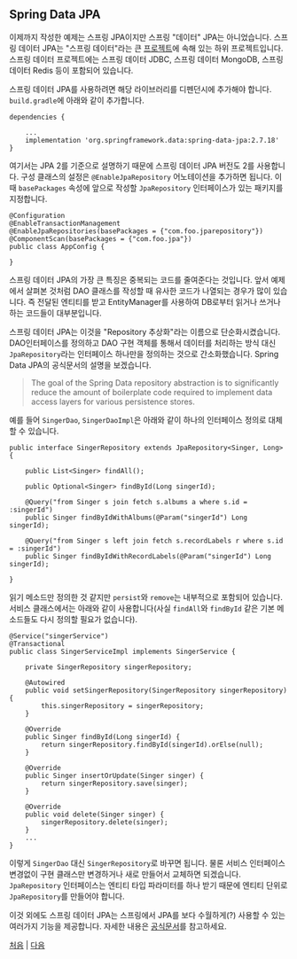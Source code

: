 ## Spring Data JPA

이제까지 작성한 예제는 스프링 JPA이지만 스프링 "데이터" JPA는 아니었습니다. 스프링 데이터 JPA는 "스프링 데이터"라는 큰 [프로젝트](https://spring.io/projects/spring-data)에 속해 있는 하위 프로젝트입니다. 스프링 데이터 프로젝트에는 스프링 데이터 JDBC, 스프링 데이터 MongoDB, 스프링 데이터 Redis 등이 포함되어 있습니다.

스프링 데이터 JPA를 사용하려면 해당 라이브러리를 디펜던시에 추가해야 합니다. `build.gradle`에 아래와 같이 추가합니다.

```
dependencies {
    
    ...
    implementation 'org.springframework.data:spring-data-jpa:2.7.18'
}
```

여기서는 JPA 2를 기준으로 설명하기 때문에 스프링 데이터 JPA 버전도 2를 사용합니다. 구성 클래스의 설정은 `@EnableJpaRepository` 어노테이션을 추가하면 됩니다. 이때 `basePackages` 속성에 앞으로 작성할 `JpaRepository` 인터페이스가 있는 패키지를 지정합니다.

```
@Configuration
@EnableTransactionManagement
@EnableJpaRepositories(basePackages = {"com.foo.jparepository"})
@ComponentScan(basePackages = {"com.foo.jpa"})
public class AppConfig {

}
```

스프링 데이터 JPA의 가장 큰 특징은 중복되는 코드를 줄여준다는 것입니다. 앞서 예제에서 살펴본 것처럼 DAO 클래스를 작성할 때 유사한 코드가 나열되는 경우가 많이 있습니다. 즉 전달된 엔티티를 받고 EntityManager를 사용하여 DB로부터 읽거나 쓰거나 하는 코드들이 대부분입니다. 

스프링 데이터 JPA는 이것을 "Repository 추상화"라는 이름으로 단순화시켰습니다. DAO인터페이스를 정의하고 DAO 구현 객체를 통해서 데이터를 처리하는 방식 대신 `JpaRepository`라는 인터페이스 하나만을 정의하는 것으로 간소화했습니다. Spring Data JPA의 공식문서의 설명을 보겠습니다.

>The goal of the Spring Data repository abstraction is to significantly reduce the amount of boilerplate code required to implement data access layers for various persistence stores.

예를 들어 `SingerDao`, `SingerDaoImpl`은 아래와 같이 하나의 인터페이스 정의로 대체할 수 있습니다.

```
public interface SingerRepository extends JpaRepository<Singer, Long> {	
	
	public List<Singer> findAll();
	
	public Optional<Singer> findById(Long singerId);
	
	@Query("from Singer s join fetch s.albums a where s.id = :singerId")
	public Singer findByIdWithAlbums(@Param("singerId") Long singerId);
	
	@Query("from Singer s left join fetch s.recordLabels r where s.id = :singerId")
	public Singer findByIdWithRecordLabels(@Param("singerId") Long singerId);
	
}
```
읽기 메소드만 정의한 것 같지만 `persist`와 `remove`는 내부적으로 포함되어 있습니다. 서비스 클래스에서는 아래와 같이 사용합니다(사실 `findAll`와 `findById` 같은 기본 메소드들도 다시 정의할 필요가 없습니다).
```
@Service("singerService")
@Transactional
public class SingerServiceImpl implements SingerService {

    private SingerRepository singerRepository;
	
    @Autowired
    public void setSingerRepository(SingerRepository singerRepository) {
        this.singerRepository = singerRepository;
    }

    @Override
    public Singer findById(Long singerId) {		
	    return singerRepository.findById(singerId).orElse(null);
    }

    @Override
    public Singer insertOrUpdate(Singer singer) {
        return singerRepository.save(singer);
    }

    @Override
    public void delete(Singer singer) {
        singerRepository.delete(singer);		
    }
    ...
}
```

이렇게 `SingerDao` 대신 `SingerRepository`로 바꾸면 됩니다. 물론 서비스 인터페이스 변경없이 구현 클래스만 변경하거나 새로 만들어서 교체하면 되겠습니다. `JpaRepository` 인터페이스는 엔티티 타입 파라미터를 하나 받기 때문에 엔티티 단위로 `JpaRepository`를 만들어야 합니다.

이것 외에도 스프링 데이터 JPA는 스프링에서 JPA를 보다 수월하게(?) 사용할 수 있는 여러가지 기능을 제공합니다. 자세한 내용은 [공식문서](https://docs.spring.io/spring-data/jpa/docs/2.7.x/reference/html/)를 참고하세요.


[처음](../README.md) | [다음](../09/README.md)

